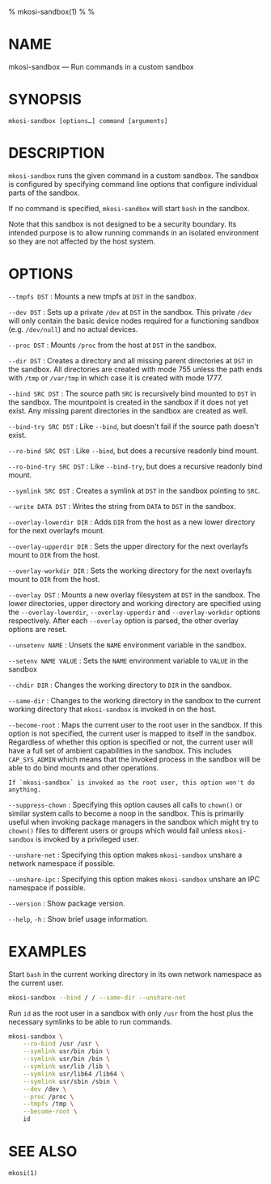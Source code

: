 % mkosi-sandbox(1)
%
%

# NAME

mkosi-sandbox — Run commands in a custom sandbox

# SYNOPSIS

`mkosi-sandbox [options…] command [arguments]`

# DESCRIPTION

`mkosi-sandbox` runs the given command in a custom sandbox. The sandbox is configured
by specifying command line options that configure individual parts of the sandbox.

If no command is specified, `mkosi-sandbox` will start `bash` in the sandbox.

Note that this sandbox is not designed to be a security boundary. Its intended purpose
is to allow running commands in an isolated environment so they are not affected by the
host system.

# OPTIONS

`--tmpfs DST`
:   Mounts a new tmpfs at `DST` in the sandbox.

`--dev DST`
:   Sets up a private `/dev` at `DST` in the sandbox. This private `/dev` will only
    contain the basic device nodes required for a functioning sandbox (e.g. `/dev/null`)
    and no actual devices.

`--proc DST`
:  Mounts `/proc` from the host at `DST` in the sandbox.

`--dir DST`
:   Creates a directory and all missing parent directories at `DST` in the sandbox.
    All directories are created with mode 755 unless the path ends with `/tmp` or
    `/var/tmp` in which case it is created with mode 1777.

`--bind SRC DST`
:   The source path `SRC` is recursively bind mounted to `DST` in the sandbox. The
    mountpoint is created in the sandbox if it does not yet exist. Any missing parent
    directories in the sandbox are created as well.

`--bind-try SRC DST`
:   Like `--bind`, but doesn't fail if the source path doesn't exist.

`--ro-bind SRC DST`
:   Like `--bind`, but does a recursive readonly bind mount.

`--ro-bind-try SRC DST`
:   Like `--bind-try`, but does a recursive readonly bind mount.

`--symlink SRC DST`
:   Creates a symlink at `DST` in the sandbox pointing to `SRC`.

`--write DATA DST`
:   Writes the string from `DATA` to `DST` in the sandbox.

`--overlay-lowerdir DIR`
:   Adds `DIR` from the host as a new lower directory for the next overlayfs mount.

`--overlay-upperdir DIR`
:   Sets the upper directory for the next overlayfs mount to `DIR` from the host.

`--overlay-workdir DIR`
:   Sets the working directory for the next overlayfs mount to `DIR` from the host.

`--overlay DST`
:   Mounts a new overlay filesystem at `DST` in the sandbox. The lower directories, upper
    directory and working directory are specified using the `--overlay-lowerdir`,
    `--overlay-upperdir` and `--overlay-workdir` options respectively. After each
    `--overlay` option is parsed, the other overlay options are reset.

`--unsetenv NAME`
:   Unsets the `NAME` environment variable in the sandbox.

`--setenv NAME VALUE`
:   Sets the `NAME` environment variable to `VALUE` in the sandbox

`--chdir DIR`
:   Changes the working directory to `DIR` in the sandbox.

`--same-dir`
:   Changes to the working directory in the sandbox to the current working directory that
    `mkosi-sandbox` is invoked in on the host.

`--become-root`
:   Maps the current user to the root user in the sandbox. If this option is not specified,
    the current user is mapped to itself in the sandbox. Regardless of whether this option
    is specified or not, the current user will have a full set of ambient capabilities in
    the sandbox. This includes `CAP_SYS_ADMIN` which means that the invoked process in the
    sandbox will be able to do bind mounts and other operations.

    If `mkosi-sandbox` is invoked as the root user, this option won't do anything.

`--suppress-chown`
:   Specifying this option causes all calls to `chown()` or similar system calls to become a
    noop in the sandbox. This is primarily useful when invoking package managers in the
    sandbox which might try to `chown()` files to different users or groups which would fail
    unless `mkosi-sandbox` is invoked by a privileged user.

`--unshare-net`
:   Specifying this option makes `mkosi-sandbox` unshare a network namespace if possible.

`--unshare-ipc`
:   Specifying this option makes `mkosi-sandbox` unshare an IPC namespace if possible.

`--version`
:   Show package version.

`--help`, `-h`
:   Show brief usage information.

# EXAMPLES

Start `bash` in the current working directory in its own network namespace as the current user.

```sh
mkosi-sandbox --bind / / --same-dir --unshare-net
```

Run `id` as the root user in a sandbox with only `/usr` from the host plus the necessary symlinks
to be able to run commands.

```sh
mkosi-sandbox \
    --ro-bind /usr /usr \
    --symlink usr/bin /bin \
    --symlink usr/bin /bin \
    --symlink usr/lib /lib \
    --symlink usr/lib64 /lib64 \
    --symlink usr/sbin /sbin \
    --dev /dev \
    --proc /proc \
    --tmpfs /tmp \
    --become-root \
    id
```

# SEE ALSO
`mkosi(1)`
